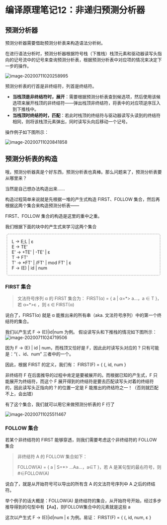 # 编译原理笔记12：非递归预测分析器

## 预测分析器

预测分析器需要借助预测分析表来构造语法分析树。

在进行语法分析时，预测分析器根据符号栈（下推栈）栈顶元素和驱动器读写头指向的记号流中的记号来查询预测分析表，根据预测分析表中对应项的情况来决定下一步的操作。

![image-20200711020258995](C:\Users\marsc\AppData\Roaming\Typora\typora-user-images\image-20200711020258995.png)

预测分析表的行首是非终结符，列首是终结符。

- **当栈顶是非终结符时，展开**：需要根据预测分析表查到候选项，然后使用该候选项来展开栈顶的非终结符——弹出栈顶非终结符，将表中的对应项逆序压入到下推栈中。
- **当栈顶时终结符时，匹配**：若此时栈顶的终结符与驱动器读写头读到的终结符相同，则将该栈顶元素弹出，同时读写头向后移动一个记号。

操作例子如下图所示：

![image-20200711020841858](C:\Users\marsc\AppData\Roaming\Typora\typora-user-images\image-20200711020841858.png)

## 预测分析表的构造

哦，预测分析器真是个好东西，预测分析表也真棒。那么问题来了，预测分析表要从哪里来？

当然是自己想办法构造出来……

构造过程简单来说就是先根据一堆的产生式构造 FIRST、FOLLOW 集合，然后再根据这两个集合来构造预测分析表——

FIRST、FOLLOW 集合的构造是这里的重中之重。

我们根据下面的块中的产生式来学习这两个集合

<div>
    <div style="border-style: dashed; 
        border-radius:5px; 
        padding:15px; 
        margin:3px 5px 8px 5px; 
        border-width: 1px; 
        border-color: grey">
        L  → E;L | ε<br>
E  → TE'<br>
E' → +TE' | -TE' | ε<br>
T  → FT'<br>
T' → *FT' | /FT' | mod FT' | ε<br>
F  → (E) | id | num<br>
        </div>
</div>

### FIRST 集合

> 文法符号序列 α 的 FIRST 集合为：
> FIRST(α) = { a | α=\*> a...，a ∈ T }，若 α=\*>ε ，则 ε ∈ FIRST(α)

说白了，FIRST(α) 就是 α 能推出来的所有串（aka. 文法符号序列）中的第一个终结符的集合。

我们以产生式 F → (E)|id|num 为例。
假设读写头和下推栈的情况如下图所示：![image-20200711024719506](C:\Users\marsc\AppData\Roaming\Typora\typora-user-images\image-20200711024719506.png)

因为 F → (E) | id | num，而栈顶又恰好是 F，因此此时读写头对应的 ? 只有可能是：“( 、id、num” 三者中的一个。

因此，根据 FIRST 的定义，我们有： FIRST(F) = { (, id, num }

非终结符 F 在后面推导的过程中肯定是要被展开的。而根据已知的产生式，F 只能展开为终结符，而这个 F 展开得到的终结符是要去匹配读写头对着的终结符的，因此读写头正指向的 ? 的位置一定是 F 能推出的终结符之一！（否则就匹配不上，会出错）

有了这个集合，我们就可以用它来做预测分析表的 F 行了

![image-20200711025511467](C:\Users\marsc\AppData\Roaming\Typora\typora-user-images\image-20200711025511467.png)

### FOLLOW 集合

若某个非终结符的 FIRST 能够穿透，则我们需要考虑这个非终结符的 FOLLOW 集合

> 非终结符 A 的 FOLLOW 集合如下：
>
> FOLLOW(A) = { a | S=*> ...Aa...，a∈T }，若 A 是某句型的最右符号，则 #∈FOLLOW(A)

说白了，就是从开始符号可以导出的所有含 A 的文法符号序列中 A 之后的终结符。

举个例子的话大概是：FOLLOW(A) 是终结符的集合，从开始符号开始，经过多步推导得到的句型中有【Aa】，则FOLLOW集合中的元素就是这些 a

这次以产生式 F → (E)|id|num | ε 为例。易证： FIRST(F) = { (, id, num, ε }